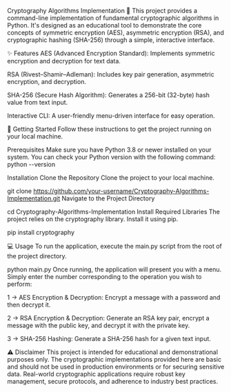 Cryptography Algorithms Implementation 🔐
This project provides a command-line implementation of fundamental cryptographic algorithms in Python. It's designed as an educational tool to demonstrate the core concepts of symmetric encryption (AES), asymmetric encryption (RSA), and cryptographic hashing (SHA-256) through a simple, interactive interface.

✨ Features
AES (Advanced Encryption Standard): Implements symmetric encryption and decryption for text data.

RSA (Rivest–Shamir–Adleman): Includes key pair generation, asymmetric encryption, and decryption.

SHA-256 (Secure Hash Algorithm): Generates a 256-bit (32-byte) hash value from text input.

Interactive CLI: A user-friendly menu-driven interface for easy operation.

🚀 Getting Started
Follow these instructions to get the project running on your local machine.

Prerequisites
Make sure you have Python 3.8 or newer installed on your system. You can check your Python version with the following command:
python --version

Installation
Clone the Repository
Clone the project to your local machine.

git clone https://github.com/your-username/Cryptography-Algorithms-Implementation.git
Navigate to the Project Directory


cd Cryptography-Algorithms-Implementation
Install Required Libraries
The project relies on the cryptography library. Install it using pip.

pip install cryptography

💻 Usage
To run the application, execute the main.py script from the root of the project directory.

python main.py
Once running, the application will present you with a menu. Simply enter the number corresponding to the operation you wish to perform:

1 → AES Encryption & Decryption: Encrypt a message with a password and then decrypt it.

2 → RSA Encryption & Decryption: Generate an RSA key pair, encrypt a message with the public key, and decrypt it with the private key.

3 → SHA-256 Hashing: Generate a SHA-256 hash for a given text input.

⚠️ Disclaimer
This project is intended for educational and demonstrational purposes only. The cryptographic implementations provided here are basic and should not be used in production environments or for securing sensitive data. Real-world cryptographic applications require robust key management, secure protocols, and adherence to industry best practices.

